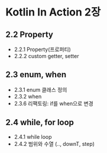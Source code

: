 # Kotlin In Action 2장

## 2.2 Property
- 2.2.1 Property(프로퍼티)
- 2.2.2 custom getter, setter

## 2.3 enum, when
- 2.3.1 enum 클래스 정의
- 2.3.2 when
- 2.3.6 리팩토링: if를 when으로 변경

## 2.4 while, for loop
- 2.4.1 while loop
- 2.4.2 범위와 수열 (.., downT, step)